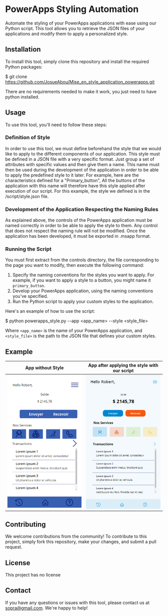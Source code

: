 # PowerApps Styling Automation

Automate the styling of your PowerApps applications with ease using our Python script. This tool allows you to retrieve the JSON files of your applications and modify them to apply a personalized style.

## Installation

To install this tool, simply clone this repository and install the required Python packages:

$ git clone https://github.com/JosueAbou/Mise_en_style_application_powerapps.git 

There are no requirements needed to make it work, you just need to have python installed.


## Usage

To use this tool, you'll need to follow these steps:

### Definition of Style
In order to use this tool, we must define beforehand the style that we would like to apply to the different components of our application. This style must be defined in a JSON file with a very specific format. Just group a set of attributes with specific values and then give them a name. This name must then be used during the development of the application in order to be able to apply the predefined style to it later. For example, here are the characteristics defined for a "Primary_button", All the buttons of the application with this name will therefore have this style applied after execution of our script. For this example, the style we defined is in the /script/style.json file.

### Development of the Application Respecting the Naming Rules
As explained above, the controls of the PowerApps application must be named correctly in order to be able to apply the style to them. Any control that does not respect the naming rule will not be modified. Once the application has been developed, it must be exported in .msapp format.

### Running the Script
You must first extract from the controls directory, the file corresponding to the page you want to modify, then execute the following command:



1. Specify the naming conventions for the styles you want to apply. For example, if you want to apply a style to a button, you might name it `primary_button`.
2. Develop your PowerApps application, using the naming conventions you've specified.
3. Run the Python script to apply your custom styles to the application.

Here's an example of how to use the script:

$ python powerapps_style.py --app <app_name> --style <style_file>


Where `<app_name>` is the name of your PowerApps application, and `<style_file>` is the path to the JSON file that defines your custom styles.

## Example
App without Style          |  App after applying the style with our script 
:-------------------------:|:-------------------------:
![](images/app_before_applying_style.png)  |  ![](images/app_after_applying_style.png)

## Contributing

We welcome contributions from the community! To contribute to this project, simply fork this repository, make your changes, and submit a pull request.

## License

This project has no license

## Contact

If you have any questions or issues with this tool, please contact us at <sopra@gmail.com>. We're happy to help!
